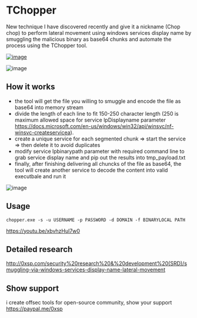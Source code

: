 # TChopper

New technique I have discovered recently and give it a nickname (Chop chop) to perform lateral movement using windows services display name by smuggling the malicious binary as base64 chunks and automate the process using the TChopper tool. 

[![image](https://i.imgur.com/bTZlLC8.png)](https://twitter.com/zux0x3a/status/1402327825139441666)

![image](https://0xsp.com/storageCenter/1623166632.jpg)

## How it works 

* the tool will get the file you willing to smuggle and encode the file as base64 into memory stream 
* divide the length of each line to fit 150-250 character length (250 is maximum allowed space for service lpDisplayname parameter https://docs.microsoft.com/en-us/windows/win32/api/winsvc/nf-winsvc-createservicea).
* create a unique service for each segmented chunk => start the service => then delete it to avoid duplicates 
* modify service lpbinarypath parameter with required command line to grab service display name and pip out the results into tmp_payload.txt 
* finally, after finishing delivering all chuncks of the file as base64, the tool will create another service to decode the content into valid executbale and run it 

![image](https://0xsp.com/storageCenter/1623222054.png)

## Usage 

```
chopper.exe -s -u USERNAME -p PASSWORD -d DOMAIN -f BINARYLOCAL PATH 
```

https://youtu.be/xbvhzHul7w0

## Detailed research 
http://0xsp.com/security%20research%20&%20development%20(SRD)/smuggling-via-windows-services-display-name-lateral-movement

## Show support 

i create offsec tools for open-source community, show your support https://paypal.me/0xsp

